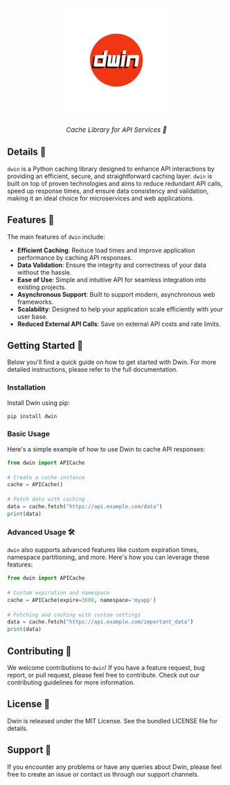<h1 align="center">
    <img alt="dwin Logo" width="250px" src="logo/dwin_logo.png"><br>
</h1>

<div align="center">
<i style="display: block; font-style: italic; font-size:15px;">Cache Library for API Services 🚀</i>
</div>

## Details 🚀
`dwin` is a Python caching library designed to enhance API interactions by providing an efficient, secure, and straightforward caching layer. `dwin` is built on top of proven technologies and aims to reduce redundant API calls, speed up response times, and ensure data consistency and validation, making it an ideal choice for microservices and web applications.


## Features 🌟

The main features of `dwin` include:

- **Efficient Caching**: Reduce load times and improve application performance by caching API responses.
- **Data Validation**: Ensure the integrity and correctness of your data without the hassle.
- **Ease of Use**: Simple and intuitive API for seamless integration into existing projects.
- **Asynchronous Support**: Built to support modern, asynchronous web frameworks.
- **Scalability**: Designed to help your application scale efficiently with your user base.
- **Reduced External API Calls**: Save on external API costs and rate limits.

## Getting Started 🚀
Below you'll find a quick guide on how to get started with Dwin. For more detailed instructions, please refer to the full documentation.

### Installation 

Install Dwin using pip:

```bash
pip install dwin
```

### Basic Usage

Here's a simple example of how to use Dwin to cache API responses:

```python
from dwin import APICache

# Create a cache instance
cache = APICache()

# Fetch data with caching
data = cache.fetch("https://api.example.com/data")
print(data)

```

### Advanced Usage 🛠

`dwin` also supports advanced features like custom expiration times, namespace partitioning, and more. Here's how you can leverage these features:

```python
from dwin import APICache

# Custom expiration and namespace
cache = APICache(expire=3600, namespace='myapp')

# Fetching and caching with custom settings
data = cache.fetch("https://api.example.com/important_data")
print(data)

```

## Contributing 🤝

We welcome contributions to `dwin`! If you have a feature request, bug report, or pull request, please feel free to contribute. Check out our contributing guidelines for more information.

## License 📄
Dwin is released under the MIT License. See the bundled LICENSE file for details.

## Support 💬
If you encounter any problems or have any queries about Dwin, please feel free to create an issue or contact us through our support channels.